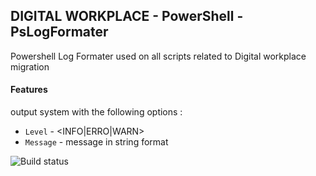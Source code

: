 ## __DIGITAL WORKPLACE - PowerShell - PsLogFormater__

Powershell Log Formater used on all scripts related to 
Digital workplace migration

#### Features
output system with the following options : 

* `Level`   - <INFO|ERRO|WARN>
* `Message` - message in string format   

![Build status](https://ci.appveyor.com/api/projects/status/ul4ak85kjsv6gndmjtqbfhj2/branch/master?svg=true)
